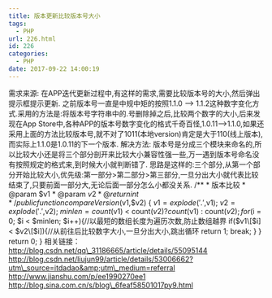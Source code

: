 ```yaml
---
title: 版本更新比较版本号大小
tags:
  - PHP
url: 226.html
id: 226
categories:
  - PHP
date: 2017-09-22 14:00:19
---
```


需求来源: 在APP迭代更新过程中,有这样的需求,需要比较版本号的大小,然后弹出提示框提示更新. 之前版本号一直是中规中矩的按照1.1.0 --&gt; 1.1.2这种数字变化方式.采用的方法是:将版本号字符串中的.号删除掉之后,比较两个数字的大小,后来发现在App Store中,各种APP的版本号数字变化的格式千奇百怪,1.0.11--&gt;1.1.0,如果还采用上面的方法比较版本号,就不对了1011(本地version)肯定是大于110(线上版本),而实际上1.1.0是1.0.11的下一个版本. 解决方法: 版本号是分成三个模块来命名的,所以比较大小还是将三个部分剖开来比较大小兼容性强一些,万一遇到版本号命名没有按照规定的格式来,到时候大小就判断错了. 思路是这样的:三个部分,从第一个部分开始比较大小,优先级:第一部分&gt;第二部分&gt;第三部分,一旦分出大小就代表比较结束了,只要前面一部分大,无论后面一部分怎么小都没关系. /** * 版本比较 * @param $v1 * @param $v2 * @return int */ public function compareVersion($v1,$v2) { $v1 = explode('.',$v1); $v2 = explode('.',$v2); $minlen = count($v1) &lt; count($v2) ? count($v1) : count($v2); for ($i = 0; $i &lt; $minlen; $i++){//以最短的数组长度为遍历次数,防止数组越界 if($v1\[$i\] &lt; $v2\[$i\]){//从前往后比较数字大小,一旦分出大小,跳出循环 return 1; break; } } return 0; } 相关链接：http://blog.csdn.net/qq\_31186665/article/details/55095144 http://blog.csdn.net/liujun99/article/details/53006662?utm\_source=itdadao&amp;utm\_medium=referral http://www.jianshu.com/p/ee1990270ee1 http://blog.sina.com.cn/s/blog\_6feaf58501017py9.html